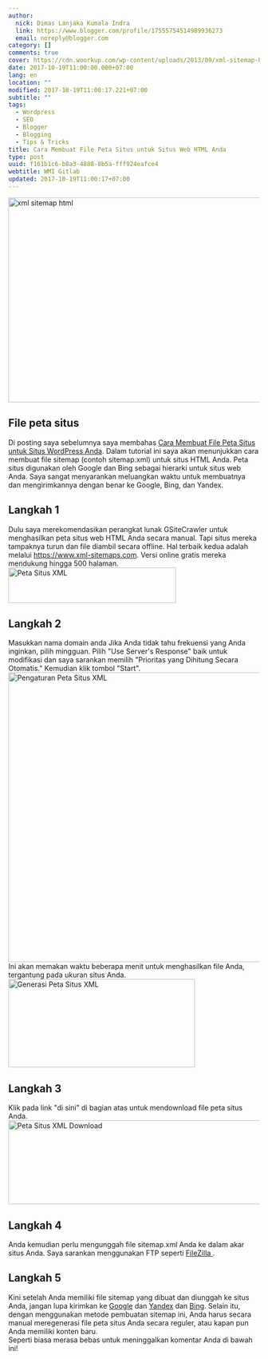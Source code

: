 ```yaml
---
author:
  nick: Dimas Lanjaka Kumala Indra
  link: https://www.blogger.com/profile/17555754514989936273
  email: noreply@blogger.com
category: []
comments: true
cover: https://cdn.woorkup.com/wp-content/uploads/2013/09/xml-sitemap-html.jpg
date: 2017-10-19T11:00:00.000+07:00
lang: en
location: ""
modified: 2017-10-19T11:00:17.221+07:00
subtitle: ""
tags:
  - Wordpress
  - SEO
  - Blogger
  - Blogging
  - Tips & Tricks
title: Cara Membuat File Peta Situs untuk Situs Web HTML Anda
type: post
uuid: f161b1c6-b8a3-4888-8b5a-fff924eafce4
webtitle: WMI Gitlab
updated: 2017-10-19T11:00:17+07:00
---
```


<div><img alt="xml sitemap html" height="410" src="https://cdn.woorkup.com/wp-content/uploads/2013/09/xml-sitemap-html.jpg" width="819"></div><div><h2>        File peta situs     </h2>Di posting saya sebelumnya saya membahas         <a href="https://web-manajemen.blogspot.co.uk/p/search.html?q=Cara%20Membuat%20File%20Peta%20Situs%20untuk%20Situs%20WordPress%20Anda" title="Cara Membuat File Peta Situs untuk Situs WordPress Anda">            Cara Membuat File Peta Situs untuk Situs WordPress Anda</a>. Dalam&nbsp;tutorial ini saya akan menunjukkan cara membuat file sitemap         (contoh sitemap.xml) untuk situs HTML Anda. Peta situs digunakan oleh         Google dan Bing sebagai hierarki untuk situs web Anda. Saya sangat         menyarankan meluangkan waktu untuk membuatnya dan mengirimkannya dengan         benar ke Google, Bing, dan Yandex.     <br><h2>        Langkah 1     </h2>Dulu saya merekomendasikan perangkat lunak GSiteCrawler untuk         menghasilkan peta situs web HTML Anda secara manual. Tapi situs mereka         tampaknya turun dan file diambil secara offline. Hal terbaik kedua         adalah melalui         <a href="https://www.xml-sitemaps.com/" rel="noopener noreferer nofollow" target="_blank">https://www.xml-sitemaps.com</a>.&nbsp;Versi online gratis mereka mendukung hingga 500 halaman.     <br><img alt="Peta Situs XML" height="71" src="https://cdn.woorkup.com/wp-content/uploads/2013/09/xml-sitemaps.png" width="336">    <br><h2>        Langkah 2     </h2>Masukkan nama domain anda Jika Anda tidak tahu frekuensi yang Anda         inginkan, pilih mingguan. Pilih "Use Server's Response" baik untuk         modifikasi dan saya sarankan memilih "Prioritas yang Dihitung Secara         Otomatis." Kemudian klik tombol "Start".     <br><img alt="Pengaturan Peta Situs XML" height="580" src="https://cdn.woorkup.com/wp-content/uploads/2013/09/xml-sitemaps-settings.png" width="634">    <br>Ini akan memakan waktu beberapa menit untuk menghasilkan file Anda,         tergantung pada ukuran situs Anda.     <br><img alt="Generasi Peta Situs XML" height="177" src="https://cdn.woorkup.com/wp-content/uploads/2013/09/xml-sitemaps-generation.png" width="374">    <br><h2>        Langkah 3     </h2>Klik pada link "di sini" di bagian atas untuk mendownload file peta         situs Anda.     <br><img alt="Peta Situs XML Download" height="168" src="https://cdn.woorkup.com/wp-content/uploads/2013/09/xml-sitemaps-download.png" width="599">    <br><h2>        Langkah 4     </h2>Anda kemudian perlu mengunggah file sitemap.xml Anda ke dalam akar         situs Anda. Saya sarankan menggunakan FTP seperti         <a href="https://translate.googleusercontent.com/translate_c?depth=2&amp;nv=1&amp;rurl=translate.google.com&amp;sl=en&amp;sp=nmt4&amp;tl=id&amp;u=https://filezilla-project.org/&amp;usg=ALkJrhheSVoAwYvdSZetlBVquzpS2eomdQ" target="_blank" title="Filezilla" rel="noopener noreferer nofollow">            FileZilla         </a>        .     <br><h2>        Langkah 5     </h2>Kini setelah Anda memiliki file sitemap yang dibuat dan diunggah ke         situs Anda, jangan lupa kirimkan ke         <a href="https://web-manajemen.blogspot.co.uk/p/search.html?q=Cara%20Menggunakan%20Google%20Search%20Console">            Google</a>&nbsp;dan&nbsp;<a href="https://web-manajemen.blogspot.com/p/search.html?q=Cara%20Menggunakan%20Yandex%20Webmaster%20Tools">Yandex</a>&nbsp;dan <a href="https://web-manajemen.blogspot.com/p/search.html?q=Cara%20Menggunakan%20Bing%20Webmaster%20Tools">Bing</a>. Selain itu, dengan menggunakan metode pembuatan sitemap ini, Anda         harus secara manual meregenerasi file peta situs Anda secara reguler,         atau kapan pun Anda memiliki konten baru.     <br>Seperti biasa merasa bebas untuk meninggalkan komentar Anda di bawah         ini!     </div><script>document.querySelectorAll("pre,code");
  pretext.forEach(function (el) {
    el.classList.toggle("notranslate", true);
  });</script><script>document.querySelectorAll("pre,code");
  pretext.forEach(function (el) {
    el.classList.toggle("notranslate", true);
  });</script>